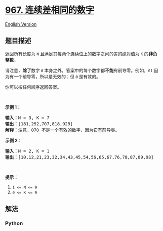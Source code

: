# [967. 连续差相同的数字](https://leetcode-cn.com/problems/numbers-with-same-consecutive-differences)

[English Version](/leetcode/0900-0999/0967.Numbers%20With%20Same%20Consecutive%20Differences/README_EN.md)

## 题目描述

<!-- 这里写题目描述 -->

<p>返回所有长度为 <code>N</code> 且满足其每两个连续位上的数字之间的差的绝对值为 <code>K</code>&nbsp;的<strong>非负整数</strong>。</p>

<p>请注意，<strong>除了</strong>数字 <code>0</code> 本身之外，答案中的每个数字都<strong>不能</strong>有前导零。例如，<code>01</code>&nbsp;因为有一个前导零，所以是无效的；但 <code>0</code>&nbsp;是有效的。</p>

<p>你可以按任何顺序返回答案。</p>

<p>&nbsp;</p>

<p><strong>示例 1：</strong></p>

<pre><strong>输入：</strong>N = 3, K = 7
<strong>输出：</strong>[181,292,707,818,929]
<strong>解释：</strong>注意，070 不是一个有效的数字，因为它有前导零。
</pre>

<p><strong>示例 2：</strong></p>

<pre><strong>输入：</strong>N = 2, K = 1
<strong>输出：</strong>[10,12,21,23,32,34,43,45,54,56,65,67,76,78,87,89,98]</pre>

<p>&nbsp;</p>

<p><strong>提示：</strong></p>

<ol>
	<li><code>1 &lt;= N &lt;= 9</code></li>
	<li><code>0 &lt;= K &lt;= 9</code></li>
</ol>


## 解法

<!-- 这里可写通用的实现逻辑 -->

<!-- tabs:start -->

### **Python**

<!-- 这里可写当前语言的特殊实现逻辑 -->

```python

```

<!-- tabs:end -->
